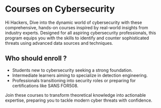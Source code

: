 # Courses on Cybersecurity


Hi Hackers, Dive into the dynamic world of cybersecurity  with these comprehensive, hands-on courses inspired by real-world insights from industry experts. Designed for all aspiring cybersecurity professionals, this program equips you with the skills to identify and counter sophisticated threats using advanced data sources and techniques.

## Who should enroll ?
- Students new to cybersecurity seeking a strong foundation.
- Intermediate learners aiming to specialize in detection engineering.
- Professionals transitioning into security roles or preparing for certifications like SANS FOR508.

Join these courses to transform theoretical knowledge into actionable expertise, preparing you to tackle modern cyber threats with confidence.

